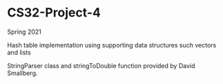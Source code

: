 # CS32-Project-4

Spring 2021


Hash table implementation using supporting data structures such vectors and lists

StringParser class and stringToDouble function provided by David Smallberg.

